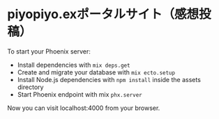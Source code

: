 # piyopiyo.exポータルサイト（感想投稿）

To start your Phoenix server:

- Install dependencies with `mix deps.get`
- Create and migrate your database with `mix ecto.setup`
- Install Node.js dependencies with `npm install` inside the assets directory
- Start Phoenix endpoint with mix `phx.server`

Now you can visit localhost:4000 from your browser.



